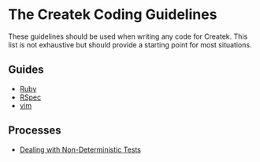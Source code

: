 # The Createk Coding Guidelines

These guidelines should be used when writing any code for Createk. This list is
not exhaustive but should provide a starting point for most situations.

## Guides

- [Ruby](ruby.md)
- [RSpec](rspec.md)
- [vim](vim.md)

## Processes

- [Dealing with Non-Deterministic Tests](dealing-with-non-deterministic-tests.md)
